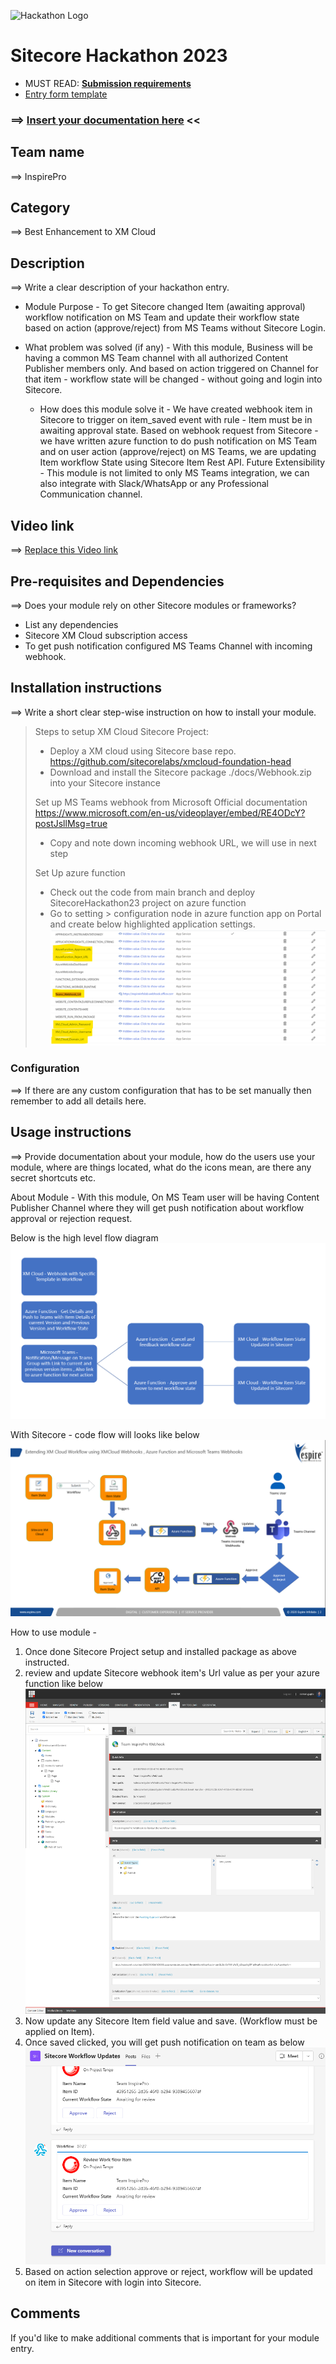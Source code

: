 ![Hackathon Logo](docs/images/hackathon.png?raw=true "Hackathon Logo")
# Sitecore Hackathon 2023

- MUST READ: **[Submission requirements](SUBMISSION_REQUIREMENTS.md)**
- [Entry form template](ENTRYFORM.md)
  
### ⟹ [Insert your documentation here](ENTRYFORM.md) <<


## Team name
⟹ InspirePro

## Category
⟹ Best Enhancement to XM Cloud

## Description
⟹ Write a clear description of your hackathon entry.  

  - Module Purpose - To get Sitecore changed Item (awaiting approval) workflow notification on MS Team and update their workflow state based on action (approve/reject) from MS Teams without Sitecore Login.
  
  - What problem was solved (if any) - With this module, Business will be having a common MS Team channel with all authorized Content Publisher members only. And based on action triggered on Channel for that item - workflow state will be changed - without going and login into Sitecore.
  
    - How does this module solve it - We have created webhook item in Sitecore to trigger on item_saved event with rule - Item must be in awaiting approval state. Based on webhook request from Sitecore - we have written azure function to do push notification on MS Team and on user action (approve/reject) on MS Teams, we are updating Item workflow State using Sitecore Item Rest API. Future Extensibility - This module is not limited to only MS Teams integration, we can also integrate with Slack/WhatsApp or any Professional Communication channel.


## Video link

⟹ [Replace this Video link](#video-link)



## Pre-requisites and Dependencies

⟹ Does your module rely on other Sitecore modules or frameworks?

- List any dependencies
- Sitecore XM Cloud subscription access
- To get push notification configured MS Teams Channel with incoming webhook.



## Installation instructions
⟹ Write a short clear step-wise instruction on how to install your module.  

> Steps to setup XM Cloud Sitecore Project:
> - Deploy a XM cloud using Sitecore base repo. https://github.com/sitecorelabs/xmcloud-foundation-head
> - Download and install the Sitecore package ./docs/Webhook.zip into your Sitecore instance
> 
> Set up MS Teams webhook from Microsoft Official documentation https://www.microsoft.com/en-us/videoplayer/embed/RE4ODcY?postJsllMsg=true
> - Copy and note down incoming webhook URL, we will use in next step
> 
> Set Up azure function
> - Check out the code from main branch and deploy SitecoreHackathon23 project on azure function
> - Go to setting > configuration node in azure function app on Portal and create below highlighted application settings.
![azure-function-application-settings.png](docs/images/azure-function-application-settings.png?raw=true "azure-function-application-settings.png")
> 


### Configuration
⟹ If there are any custom configuration that has to be set manually then remember to add all details here.

## Usage instructions
⟹ Provide documentation about your module, how do the users use your module, where are things located, what do the icons mean, are there any secret shortcuts etc.

About Module - 
With this module, On MS Team user will be having Content Publisher Channel where they will get push notification about workflow approval or rejection request.

Below is the high level flow diagram 
![flow-diagram.png](docs/images/flow-diagram.png?raw=true "flow-diagram.png")

With Sitecore - code flow will looks like below
![sitecore-to-ms-teams-code-flow.png](docs/images/sitecore-to-ms-teams-code-flow.png?raw=true "sitecore-to-ms-teams-code-flow.png")

How to use module - 
1. Once done Sitecore Project setup and installed package as above instructed.
2. review and update Sitecore webhook item's Url value as per your azure function like below
![sitecore-webhook-item.png](docs/images/sitecore-webhook-item.png?raw=true "sitecore-webhook-item.png")
3. Now update any Sitecore Item field value and save. (Workflow must be applied on Item).
4. Once saved clicked, you will get push notification on team as below
![ms-teams-sitecore-workflow-push-notificaiton.png](docs/images/ms-teams-sitecore-workflow-push-notificaiton.png?raw=true "ms-teams-sitecore-workflow-push-notificaiton.png")
5. Based on action selection approve or reject, workflow will be updated on item in Sitecore with login into Sitecore.



## Comments
If you'd like to make additional comments that is important for your module entry.
